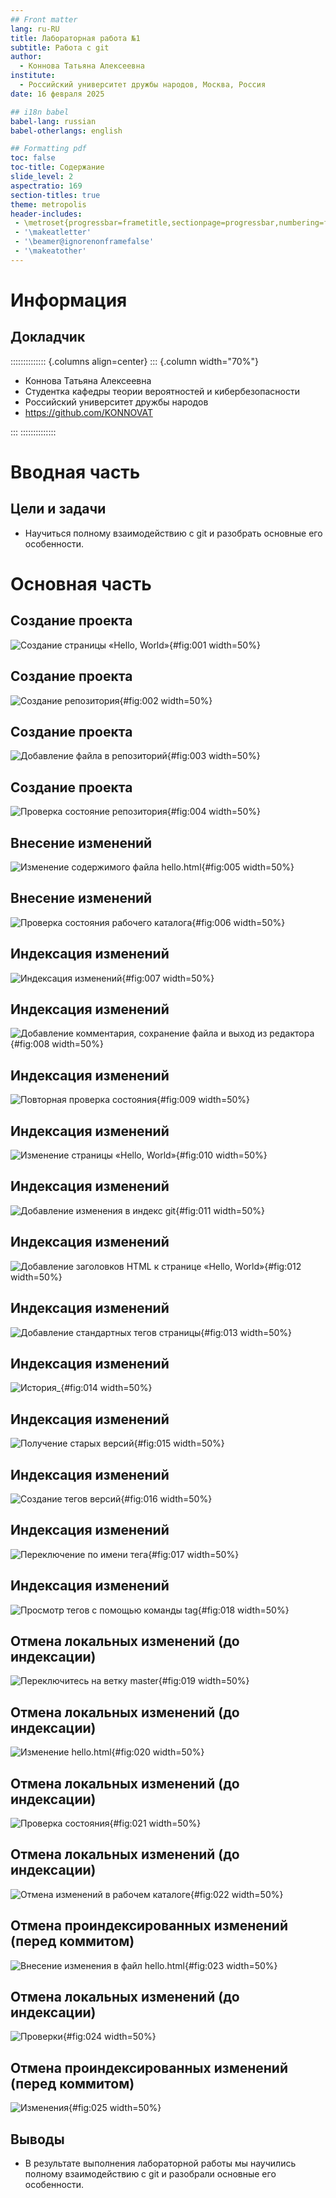 ```yaml
---
## Front matter
lang: ru-RU
title: Лабораторная работа №1
subtitle: Работа с git
author:
  - Коннова Татьяна Алексеевна
institute:
  - Российский университет дружбы народов, Москва, Россия
date: 16 февраля 2025

## i18n babel
babel-lang: russian
babel-otherlangs: english

## Formatting pdf
toc: false
toc-title: Содержание
slide_level: 2
aspectratio: 169
section-titles: true
theme: metropolis
header-includes:
 - \metroset{progressbar=frametitle,sectionpage=progressbar,numbering=fraction}
 - '\makeatletter'
 - '\beamer@ignorenonframefalse'
 - '\makeatother'
---
```


# Информация

## Докладчик

:::::::::::::: {.columns align=center}
::: {.column width="70%"}

  * Коннова Татьяна Алексеевна
  * Студентка кафедры теории вероятностей и кибербезопасности
  * Российский университет дружбы народов
  * <https://github.com/KONNOVAT>

:::
::::::::::::::

# Вводная часть

## Цели и задачи

- Научиться полному взаимодействию с git и разобрать основные его особенности.

# Основная часть

## Создание проекта

![Создание страницы «Hello, World»](image/1.png){#fig:001 width=50%}

## Создание проекта

![Создание репозитория](image/2.png){#fig:002 width=50%}

## Создание проекта

![Добавление файла в репозиторий](image/3.png){#fig:003 width=50%}

## Создание проекта

![Проверка состояние репозитория](image/4.png){#fig:004 width=50%}

## Внесение изменений

![Изменение содержимого файла hello.html](image/5.png){#fig:005 width=50%}

## Внесение изменений

![Проверка состояния рабочего каталога](image/6.png){#fig:006 width=50%}

## Индексация изменений

![Индексация изменений](image/7.png){#fig:007 width=50%}

## Индексация изменений

![Добавление комментария, сохранение файла и выход из редактора](image/8.png){#fig:008 width=50%}

## Индексация изменений

![Повторная проверка состояния](image/9.png){#fig:009 width=50%}

## Индексация изменений

![Изменение страницы «Hello, World»](image/10.png){#fig:010 width=50%}

## Индексация изменений

![Добавление изменения в индекс git](image/11.png){#fig:011 width=50%}

## Индексация изменений

![Добавление заголовков HTML к странице «Hello, World»](image/12.png){#fig:012 width=50%}

## Индексация изменений

![Добавление стандартных тегов страницы](image/13.png){#fig:013 width=50%}

## Индексация изменений

![История_](image/14.png){#fig:014 width=50%}

## Индексация изменений

![Получение старых версий](image/15.png){#fig:015 width=50%}

## Индексация изменений

![Создание тегов версий](image/16.png){#fig:016 width=50%}

## Индексация изменений

![Переключение по имени тега](image/17.png){#fig:017 width=50%}

## Индексация изменений

![Просмотр тегов с помощью команды tag](image/18.png){#fig:018 width=50%}

## Отмена локальных изменений (до индексации)

![Переключитесь на ветку master](image/19.png){#fig:019 width=50%}

## Отмена локальных изменений (до индексации)

![Изменение hello.html](image/20.png){#fig:020 width=50%}

## Отмена локальных изменений (до индексации)

![Проверка состояния](image/21.png){#fig:021 width=50%}

## Отмена локальных изменений (до индексации)

![Отмена изменений в рабочем каталоге](image/22.png){#fig:022 width=50%}

## Отмена проиндексированных изменений (перед коммитом)

![Внесение изменения в файл hello.html](image/23.png){#fig:023 width=50%}

## Отмена локальных изменений (до индексации)

![Проверки](image/24.png){#fig:024 width=50%}

## Отмена проиндексированных изменений (перед коммитом)

![Изменения](image/25.png){#fig:025 width=50%}

## Выводы

- В результате выполнения лабораторной работы мы научились полному взаимодействию с git 
и разобрали основные его особенности.
